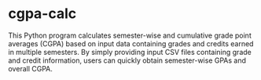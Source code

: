 # cgpa-calc
This Python program calculates semester-wise and cumulative grade point averages (CGPA) based on input data containing grades and credits earned in multiple semesters. By simply providing input CSV files containing grade and credit information, users can quickly obtain semester-wise GPAs and overall CGPA.

